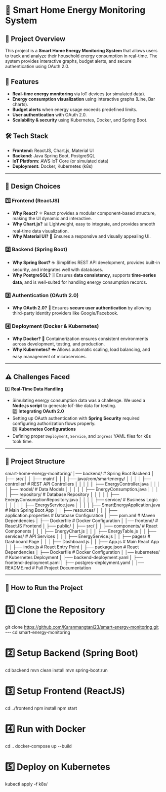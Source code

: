 # 🔋 Smart Home Energy Monitoring System  

## 📜 Project Overview  
This project is a **Smart Home Energy Monitoring System** that allows users to track and analyze their household energy consumption in real-time. The system provides interactive graphs, budget alerts, and secure authentication using OAuth 2.0.  

## 🚀 Features  
- **Real-time energy monitoring** via IoT devices (or simulated data).  
- **Energy consumption visualization** using interactive graphs (Line, Bar charts).  
- **Budget alerts** when energy usage exceeds predefined limits.  
- **User authentication** with OAuth 2.0.  
- **Scalability & security** using Kubernetes, Docker, and Spring Boot.  

## 🛠️ Tech Stack  
- **Frontend:** ReactJS, Chart.js, Material UI  
- **Backend:** Java Spring Boot, PostgreSQL  
- **IoT Platform:** AWS IoT Core (or simulated data)  
- **Deployment:** Docker, Kubernetes (k8s)  

---

## 📐 **Design Choices**  

### **1️⃣ Frontend (ReactJS)**  
- **Why React?** ⚛️ React provides a modular component-based structure, making the UI dynamic and interactive.  
- **Why Chart.js?** 📊 Lightweight, easy to integrate, and provides smooth real-time data visualization.  
- **Why Material UI?** 🎨 Ensures a responsive and visually appealing UI.  

### **2️⃣ Backend (Spring Boot)**  
- **Why Spring Boot?** ☕ Simplifies REST API development, provides built-in security, and integrates well with databases.  
- **Why PostgreSQL?** 🗄️ Ensures **data consistency**, supports **time-series data**, and is well-suited for handling energy consumption records.  

### **3️⃣ Authentication (OAuth 2.0)**  
- **Why OAuth 2.0?** 🔐 Ensures **secure user authentication** by allowing third-party identity providers like Google/Facebook.  

### **4️⃣ Deployment (Docker & Kubernetes)**  
- **Why Docker?** 🐳 Containerization ensures consistent environments across development, testing, and production.  
- **Why Kubernetes?** ☁️ Allows automatic scaling, load balancing, and easy management of microservices.  

---

## ⚠️ **Challenges Faced**  
1️⃣ **Real-Time Data Handling**  
   - Simulating energy consumption data was a challenge. We used a **Node.js script** to generate IoT-like data for testing.  
2️⃣ **Integrating OAuth 2.0**  
   - Setting up OAuth authentication with **Spring Security** required configuring authorization flows properly.  
3️⃣ **Kubernetes Configurations**  
   - Defining proper `Deployment`, `Service`, and `Ingress` YAML files for k8s took time.  

---

## 📂 **Project Structure**  

smart-home-energy-monitoring/
│── backend/                     # Spring Boot Backend
│   ├── src/
│   │   ├── main/
│   │   │   ├── java/com/smartenergy/
│   │   │   │   ├── controller/       # REST API Controllers
│   │   │   │   │   ├── EnergyController.java
│   │   │   │   ├── model/            # Data Models
│   │   │   │   │   ├── EnergyConsumption.java
│   │   │   │   ├── repository/       # Database Repository
│   │   │   │   │   ├── EnergyConsumptionRepository.java
│   │   │   │   ├── service/          # Business Logic
│   │   │   │   │   ├── EnergyService.java
│   │   │   │   ├── SmartEnergyApplication.java  # Main Spring Boot App
│   │   ├── resources/
│   │   │   ├── application.properties  # Database Configuration
│   ├── pom.xml                         # Maven Dependencies
│   ├── Dockerfile                       # Docker Configuration
│
│── frontend/                     # ReactJS Frontend
│   ├── public/
│   ├── src/
│   │   ├── components/            # React Components
│   │   │   ├── EnergyChart.js
│   │   │   ├── EnergyTable.js
│   │   ├── services/              # API Services
│   │   │   ├── EnergyService.js
│   │   ├── pages/              # Dashboard Page
│   │   │   ├── Dashboard.js
│   │   ├── App.js                 # Main React App
│   │   ├── index.js               # React Entry Point
│   ├── package.json               # React Dependencies
│   ├── Dockerfile                 # Docker Configuration
│
│── kubernetes/                    # Kubernetes Deployment
│   ├── backend-deployment.yaml
│   ├── frontend-deployment.yaml
│   ├── postgres-deployment.yaml
│
│── README.md                       # Full Project Documentation

---

## 🚀 **How to Run the Project**  

# 1️⃣ Clone the Repository
git clone https://github.com/Karanmangtani23/smart-energy-monitoring.git ---
cd smart-energy-monitoring

# 2️⃣ Setup Backend (Spring Boot)
cd backend
mvn clean install
mvn spring-boot:run

# 3️⃣ Setup Frontend (ReactJS)
cd ../frontend
npm install
npm start

# 4️⃣ Run with Docker
cd ..
docker-compose up --build

# 5️⃣ Deploy on Kubernetes
kubectl apply -f k8s/

